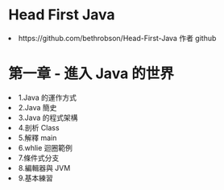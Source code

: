 # Head First Java
<li>https://github.com/bethrobson/Head-First-Java 作者 github</li>

# 第一章 - 進入 Java 的世界
<li>1.Java 的運作方式</li>
<li>2.Java 簡史</li>
<li>3.Java 的程式架構</li>
<li>4.剖析 Class</li>
<li>5.解釋 main</li>
<li>6.whlie 迴圈範例</li>
<li>7.條件式分支</li>
<li>8.編輯器與 JVM</li>
<li>9.基本練習</li>
